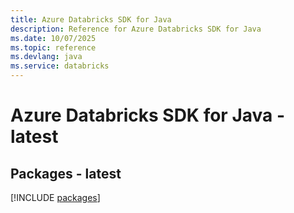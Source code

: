 ```yaml
---
title: Azure Databricks SDK for Java
description: Reference for Azure Databricks SDK for Java
ms.date: 10/07/2025
ms.topic: reference
ms.devlang: java
ms.service: databricks
---
```

# Azure Databricks SDK for Java - latest
## Packages - latest
[!INCLUDE [packages](databricks-index.md)]